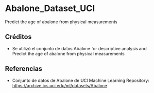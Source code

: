 # Abalone_Dataset_UCI
 Predict the age of abalone from physical measurements


## Créditos
- Se utilizó el conjunto de datos Abalone for descriptive analysis and Predict the age of abalone from physical measurements
## Referencias
- Conjunto de datos de Abalone de UCI Machine Learning Repository: https://archive.ics.uci.edu/ml/datasets/Abalone
